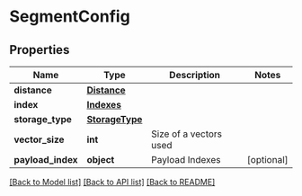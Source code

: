 # SegmentConfig

## Properties
Name | Type | Description | Notes
------------ | ------------- | ------------- | -------------
**distance** | [**Distance**](Distance.md) |  | 
**index** | [**Indexes**](Indexes.md) |  | 
**storage_type** | [**StorageType**](StorageType.md) |  | 
**vector_size** | **int** | Size of a vectors used | 
**payload_index** | **object** | Payload Indexes | [optional] 

[[Back to Model list]](../README.md#documentation-for-models) [[Back to API list]](../README.md#documentation-for-api-endpoints) [[Back to README]](../README.md)


